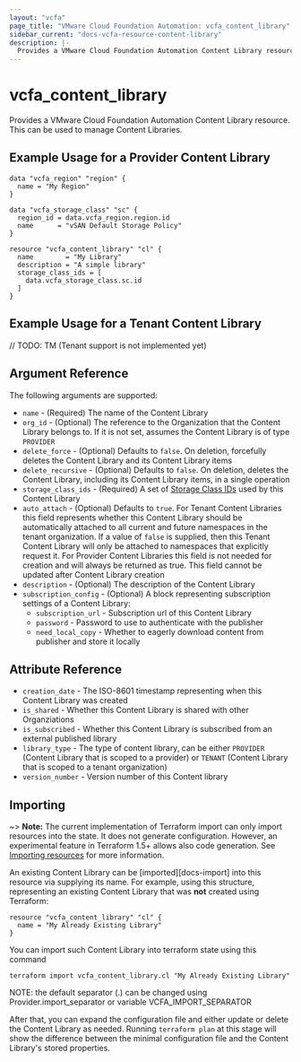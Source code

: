 ```yaml
---
layout: "vcfa"
page_title: "VMware Cloud Foundation Automation: vcfa_content_library"
sidebar_current: "docs-vcfa-resource-content-library"
description: |-
  Provides a VMware Cloud Foundation Automation Content Library resource. This can be used to manage Content Libraries.
---
```


# vcfa\_content\_library

Provides a VMware Cloud Foundation Automation Content Library resource. This can be used to manage Content Libraries.

## Example Usage for a Provider Content Library

```hcl
data "vcfa_region" "region" {
  name = "My Region"
}

data "vcfa_storage_class" "sc" {
  region_id = data.vcfa_region.region.id
  name      = "vSAN Default Storage Policy"
}

resource "vcfa_content_library" "cl" {
  name        = "My Library"
  description = "A simple library"
  storage_class_ids = [
    data.vcfa_storage_class.sc.id
  ]
}
```

## Example Usage for a Tenant Content Library

// TODO: TM (Tenant support is not implemented yet)

## Argument Reference

The following arguments are supported:

* `name` - (Required) The name of the Content Library
* `org_id` - (Optional) The reference to the Organization that the Content Library belongs to. If it is not set, assumes the
  Content Library is of type `PROVIDER`
* `delete_force` - (Optional) Defaults to `false`. On deletion, forcefully deletes the Content Library and its Content Library items
* `delete_recursive` - (Optional) Defaults to `false`. On deletion, deletes the Content Library, including its Content Library items, in a single operation
* `storage_class_ids` - (Required) A set of [Storage Class IDs](/providers/vmware/vcfa/latest/docs/data-sources/storage_class) used by this Content Library
* `auto_attach` - (Optional) Defaults to `true`. For Tenant Content Libraries this field represents whether this Content Library should be
  automatically attached to all current and future namespaces in the tenant organization. If a value of `false` is supplied, then this
  Tenant Content Library will only be attached to namespaces that explicitly request it. For Provider Content Libraries this field is not needed
  for creation and will always be returned as true. This field cannot be updated after Content Library creation
* `description` - (Optional) The description of the Content Library
* `subscription_config` - (Optional) A block representing subscription settings of a Content Library:
  *  `subscription_url` - Subscription url of this Content Library
  *  `password` - Password to use to authenticate with the publisher
  *  `need_local_copy` - Whether to eagerly download content from publisher and store it locally

## Attribute Reference

* `creation_date` - The ISO-8601 timestamp representing when this Content Library was created
* `is_shared` - Whether this Content Library is shared with other Organziations
* `is_subscribed` - Whether this Content Library is subscribed from an external published library
* `library_type` - The type of content library, can be either `PROVIDER` (Content Library that is scoped to a provider) or 
  `TENANT` (Content Library that is scoped to a tenant organization)
* `version_number` - Version number of this Content library 

## Importing

~> **Note:** The current implementation of Terraform import can only import resources into the state. It does not generate
configuration. However, an experimental feature in Terraform 1.5+ allows also code generation.
See [Importing resources][importing-resources] for more information.

An existing Content Library can be [imported][docs-import] into this resource via supplying its name.
For example, using this structure, representing an existing Content Library that was **not** created using Terraform:

```hcl
resource "vcfa_content_library" "cl" {
  name = "My Already Existing Library"
}
```

You can import such Content Library into terraform state using this command

```
terraform import vcfa_content_library.cl "My Already Existing Library"
```

NOTE: the default separator (.) can be changed using Provider.import_separator or variable VCFA_IMPORT_SEPARATOR

After that, you can expand the configuration file and either update or delete the Content Library as needed. Running `terraform plan`
at this stage will show the difference between the minimal configuration file and the Content Library's stored properties.

[importing-resources]:https://registry.terraform.io/providers/vmware/vcfa/latest/docs/guides/importing_resources